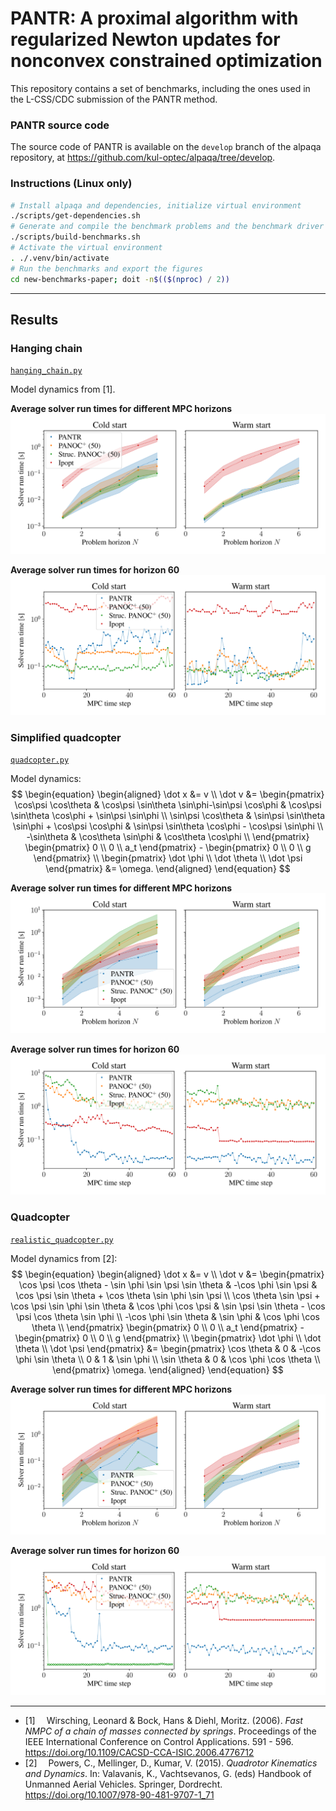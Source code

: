 # PANTR: A proximal algorithm with regularized Newton updates for nonconvex constrained optimization

This repository contains a set of benchmarks, including the ones used in the L-CSS/CDC submission of the PANTR method.

### PANTR source code

The source code of PANTR is available on the `develop` branch of the alpaqa repository, at <https://github.com/kul-optec/alpaqa/tree/develop>.

### Instructions (Linux only)

```sh
# Install alpaqa and dependencies, initialize virtual environment
./scripts/get-dependencies.sh
# Generate and compile the benchmark problems and the benchmark driver
./scripts/build-benchmarks.sh
# Activate the virtual environment
. ./.venv/bin/activate
# Run the benchmarks and export the figures
cd new-benchmarks-paper; doit -n$(($(nproc) / 2))
```

---

## Results

### Hanging chain

[`hanging_chain.py`](python/alpaqa_mpc_benchmarks/problems/hanging_chain.py)

Model dynamics from [1].

**Average solver run times for different MPC horizons**  
![Average solver run times and P5/P95 percentiles](images/mpc-hanging_chain-60-avg-runtimes-quantiles-cold-warm.pdf.svg)

**Average solver run times for horizon 60**  
![Solver run times per MPC time step](images/mpc-hanging_chain-60-runtimes-mpc-last-cold-warm.pdf.svg)

### Simplified quadcopter

[`quadcopter.py`](python/alpaqa_mpc_benchmarks/problems/quadcopter.py)

Model dynamics:
$$
    \begin{equation}
        \begin{aligned}
            \dot x &= v \\
            \dot v &= 
            \begin{pmatrix}
            \cos\psi \cos\theta & \cos\psi \sin\theta \sin\phi-\sin\psi \cos\phi & \cos\psi \sin\theta \cos\phi + \sin\psi \sin\phi \\
            \sin\psi \cos\theta & \sin\psi \sin\theta \sin\phi + \cos\psi \cos\phi & \sin\psi \sin\theta \cos\phi - \cos\psi \sin\phi \\
            -\sin\theta & \cos\theta \sin\phi & \cos\theta \cos\phi \\
            \end{pmatrix} \begin{pmatrix} 0 \\ 0 \\ a_t \end{pmatrix} - \begin{pmatrix} 0 \\ 0 \\ g \end{pmatrix} \\
            \begin{pmatrix} \dot \phi \\ \dot \theta \\ \dot \psi \end{pmatrix} &= \omega.
        \end{aligned}
    \end{equation}
$$

**Average solver run times for different MPC horizons**  
![Average solver run times and P5/P95 percentiles](images/mpc-quadcopter-60-avg-runtimes-quantiles-cold-warm.pdf.svg)

**Average solver run times for horizon 60**  
![Solver run times per MPC time step](images/mpc-quadcopter-60-runtimes-mpc-last-cold-warm.pdf.svg)

### Quadcopter

[`realistic_quadcopter.py`](python/alpaqa_mpc_benchmarks/problems/realistic_quadcopter.py)

Model dynamics from [2]: 
$$
    \begin{equation}
        \begin{aligned}
            \dot x &= v \\
            \dot v &= 
            \begin{pmatrix}
            \cos \psi \cos \theta - \sin \phi \sin \psi \sin \theta & -\cos  \phi \sin \psi & \cos  \psi \sin \theta + \cos  \theta \sin \phi \sin \psi \\
            \cos  \theta \sin \psi + \cos  \psi \sin \phi \sin \theta & \cos  \phi \cos  \psi & \sin \psi \sin \theta - \cos  \psi \cos  \theta \sin \phi \\
            -\cos  \phi \sin \theta & \sin \phi & \cos \phi \cos \theta \\
            \end{pmatrix} \begin{pmatrix} 0 \\ 0 \\ a_t \end{pmatrix} - \begin{pmatrix} 0 \\ 0 \\ g \end{pmatrix} \\
            \begin{pmatrix} \dot \phi \\ \dot \theta \\ \dot \psi \end{pmatrix} &= \begin{pmatrix}
            \cos \theta & 0 & -\cos \phi \sin \theta \\
            0 & 1 & \sin \phi \\
            \sin \theta & 0 & \cos \phi \cos \theta \\
            \end{pmatrix} \omega.
        \end{aligned}
    \end{equation}
$$

**Average solver run times for different MPC horizons**  
![Average solver run times and P5/P95 percentiles](images/mpc-realistic_quadcopter-60-avg-runtimes-quantiles-cold-warm.pdf.svg)

**Average solver run times for horizon 60**  
![Solver run times per MPC time step](images/mpc-realistic_quadcopter-60-runtimes-mpc-last-cold-warm.pdf.svg)

---

- [1]&emsp; Wirsching, Leonard & Bock, Hans & Diehl, Moritz. (2006). _Fast NMPC of a chain of masses connected by springs_. Proceedings of the IEEE International Conference on Control Applications. 591 - 596. <https://doi.org/10.1109/CACSD-CCA-ISIC.2006.4776712>
- [2]&emsp; Powers, C., Mellinger, D., Kumar, V. (2015). _Quadrotor Kinematics and Dynamics_. In: Valavanis, K., Vachtsevanos, G. (eds) Handbook of Unmanned Aerial Vehicles. Springer, Dordrecht. <https://doi.org/10.1007/978-90-481-9707-1_71>
